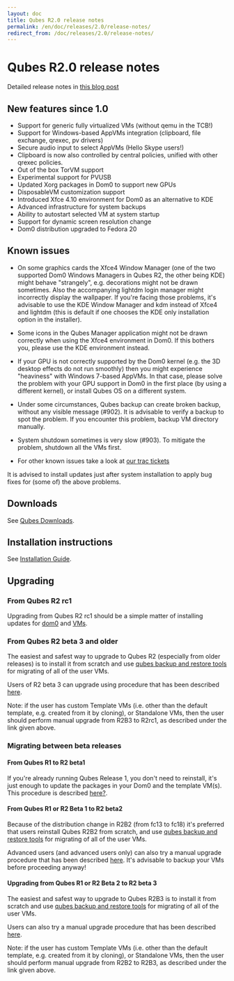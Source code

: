```yaml
---
layout: doc
title: Qubes R2.0 release notes
permalink: /en/doc/releases/2.0/release-notes/
redirect_from: /doc/releases/2.0/release-notes/
---
```


Qubes R2.0 release notes
========================

Detailed release notes in [this blog post](http://blog.invisiblethings.org/2014/09/26/announcing-qubes-os-release-2.html)

New features since 1.0
----------------------

* Support for generic fully virtualized VMs (without qemu in the TCB!)
* Support for Windows-based AppVMs integration (clipboard, file exchange, qrexec, pv drivers)
* Secure audio input to select AppVMs (Hello Skype users!)
* Clipboard is now also controlled by central policies, unified with other qrexec policies.
* Out of the box TorVM support
* Experimental support for PVUSB
* Updated Xorg packages in Dom0 to support new GPUs
* DisposableVM customization support
* Introduced Xfce 4.10 environment for Dom0 as an alternative to KDE
* Advanced infrastructure for system backups
* Ability to autostart selected VM at system startup
* Support for dynamic screen resolution change
* Dom0 distribution upgraded to Fedora 20

Known issues
------------

-   On some graphics cards the Xfce4 Window Manager (one of the two supported Dom0 Windows Managers in Qubes R2, the other being KDE) might behave "strangely", e.g. decorations might not be drawn sometimes. Also the accompanying lightdm login manager might incorrectly display the wallpaper. If you're facing those problems, it's advisable to use the KDE Window Manager and kdm instead of Xfce4 and lightdm (this is default if one chooses the KDE only installation option in the installer).

-   Some icons in the Qubes Manager application might not be drawn correctly when using the Xfce4 environment in Dom0. If this bothers you, please use the KDE environment instead.

-   If your GPU is not correctly supported by the Dom0 kernel (e.g. the 3D desktop effects do not run smoothly) then you might experience "heaviness" with Windows 7-based AppVMs. In that case, please solve the problem with your GPU support in Dom0 in the first place (by using a different kernel), or install Qubes OS on a different system.

-   Under some circumstances, Qubes backup can create broken backup, without any visible message (\#902). It is advisable to verify a backup to spot the problem. If you encounter this problem, backup VM directory manually.

-   System shutdown sometimes is very slow (\#903). To mitigate the problem, shutdown all the VMs first.

-   For other known issues take a look at [our trac tickets](https://wiki.qubes-os.org/query?status=accepted&status=assigned&status=new&status=reopened&type=defect&milestone=Release+2.1+(post+R2)&col=id&col=summary&col=status&col=type&col=priority&col=milestone&col=component&order=priority)

It is advised to install updates just after system installation to apply bug fixes for (some of) the above problems.

Downloads
---------

See [Qubes Downloads](/doc/QubesDownloads/).

Installation instructions
-------------------------

See [Installation Guide](/en/doc/installation-guide/).

Upgrading
---------

### From Qubes R2 rc1

Upgrading from Qubes R2 rc1 should be a simple matter of installing updates for [dom0](/en/doc/software-update-dom0/) and [VMs](/en/doc/software-update-v-m/).

### From Qubes R2 beta 3 and older

The easiest and safest way to upgrade to Qubes R2 (especially from older releases) is to install it from scratch and use [qubes backup and restore tools](/en/doc/backup-restore/) for migrating of all of the user VMs.

Users of R2 beta 3 can upgrade using procedure that has been described [here](/en/doc/upgrade-to-r2/).

Note: if the user has custom Template VMs (i.e. other than the default template, e.g. created from it by cloning), or Standalone VMs, then the user should perform manual upgrade from R2B3 to R2rc1, as described under the link given above.

### Migrating between beta releases

#### From Qubes R1 to R2 beta1

If you're already running Qubes Release 1, you don't need to reinstall, it's just enough to update the packages in your Dom0 and the template VM(s). This procedure is described [here?](/en/doc/upgrade-to-r2/).

#### From Qubes R1 or R2 Beta 1 to R2 beta2

Because of the distribution change in R2B2 (from fc13 to fc18) it's preferred that users reinstall Qubes R2B2 from scratch, and use [qubes backup and restore tools](/en/doc/backup-restore/) for migrating of all of the user VMs.

Advanced users (and advanced users only) can also try a manual upgrade procedure that has been described [here](/en/doc/upgrade-to-r2-b2/). It's advisable to backup your VMs before proceeding anyway!

#### Upgrading from Qubes R1 or R2 Beta 2 to R2 beta 3

The easiest and safest way to upgrade to Qubes R2B3 is to install it from scratch and use [qubes backup and restore tools](/en/doc/backup-restore/) for migrating of all of the user VMs.

Users can also try a manual upgrade procedure that has been described [here](/en/doc/upgrade-to-r2-b3/).

Note: if the user has custom Template VMs (i.e. other than the default template, e.g. created from it by cloning), or Standalone VMs, then the user should perform manual upgrade from R2B2 to R2B3, as described under the link given above.
